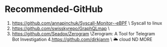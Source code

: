 # Recommended-GitHub

1. https://github.com/annapinchuk/Syscall-Monitor--eBPF
\\ Syscall to linux
2. https://github.com/swisskyrepo/GraphQLmap
\\
3. https://github.com/Seadox/Zerogram 
\\Zerogram: A Tool for Telegram Bot Investigation
4.https://github.com/dirkjanm
\\ 🌥 cloud ND MORE
